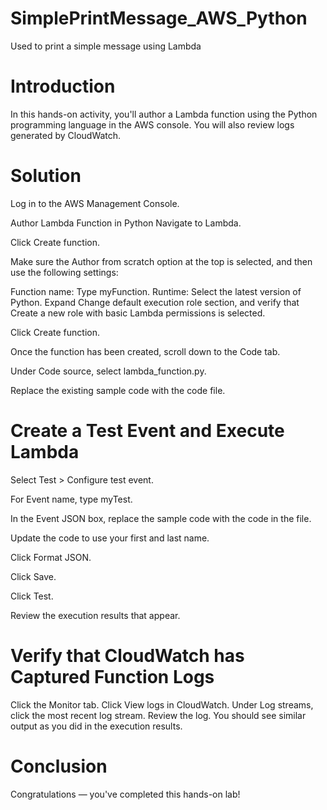# SimplePrintMessage_AWS_Python
Used to print a simple message using Lambda

# Introduction
In this hands-on activity, you'll author a Lambda function using the Python programming language in the AWS console. You will also review logs generated by CloudWatch.

# Solution
Log in to the AWS Management Console.

Author Lambda Function in Python
Navigate to Lambda.

Click Create function.

Make sure the Author from scratch option at the top is selected, and then use the following settings:

Function name: Type myFunction.
Runtime: Select the latest version of Python.
Expand Change default execution role section, and verify that Create a new role with basic Lambda permissions is selected.

Click Create function.

Once the function has been created, scroll down to the Code tab.

Under Code source, select lambda_function.py.

Replace the existing sample code with the code file.

# Create a Test Event and Execute Lambda
Select Test > Configure test event.

For Event name, type myTest.

In the Event JSON box, replace the sample code with the code in the file.

Update the code to use your first and last name.

Click Format JSON.

Click Save.

Click Test.

Review the execution results that appear.

# Verify that CloudWatch has Captured Function Logs
Click the Monitor tab.
Click View logs in CloudWatch.
Under Log streams, click the most recent log stream.
Review the log. You should see similar output as you did in the execution results.

# Conclusion
Congratulations — you've completed this hands-on lab!
